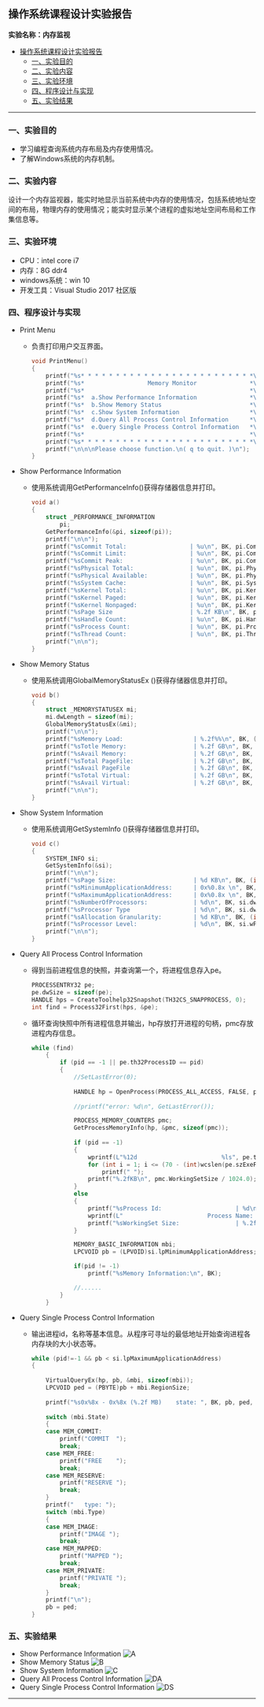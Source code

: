 ## 操作系统课程设计实验报告
**实验名称：内存监视**


<!-- @import "[TOC]" {cmd="toc" depthFrom=1 depthTo=6 orderedList=false} -->

<!-- code_chunk_output -->

- [操作系统课程设计实验报告](#操作系统课程设计实验报告)
  - [一、实验目的](#一-实验目的)
  - [二、实验内容](#二-实验内容)
  - [三、实验环境](#三-实验环境)
  - [四、程序设计与实现](#四-程序设计与实现)
  - [五、实验结果](#五-实验结果)

<!-- /code_chunk_output -->

 ---

### 一、实验目的
- 学习编程查询系统内存布局及内存使用情况。
- 了解Windows系统的内存机制。

### 二、实验内容
设计一个内存监视器，能实时地显示当前系统中内存的使用情况，包括系统地址空间的布局，物理内存的使用情况；能实时显示某个进程的虚拟地址空间布局和工作集信息等。

### 三、实验环境
- CPU：intel core i7
- 内存：8G ddr4
- windows系统：win 10
- 开发工具：Visual Studio 2017 社区版

### 四、程序设计与实现
- Print Menu
    - 负责打印用户交互界面。
        ```C++
        void PrintMenu()
        {
            printf("%s* * * * * * * * * * * * * * * * * * * * * * * * *\n", BK);
            printf("%s*                  Memory Monitor               *\n", BK);
            printf("%s*                                               *\n", BK);
            printf("%s*  a.Show Performance Information               *\n", BK);
            printf("%s*  b.Show Memory Status                         *\n", BK);
            printf("%s*  c.Show System Information                    *\n", BK);		
            printf("%s*  d.Query All Process Control Information      *\n", BK);
            printf("%s*  e.Query Single Process Control Information   *\n", BK);
            printf("%s*                                               *\n", BK);
            printf("%s* * * * * * * * * * * * * * * * * * * * * * * * *\n", BK);
            printf("\n\n\nPlease choose function.\n( q to quit. )\n");
        }
        ```

- Show Performance Information
    - 使用系统调用GetPerformanceInfo()获得存储器信息并打印。
        ```C++
        void a()
        {
            struct _PERFORMANCE_INFORMATION
                pi;
            GetPerformanceInfo(&pi, sizeof(pi));
            printf("\n\n");
            printf("%sCommit Total:                  | %u\n", BK, pi.CommitTotal);
            printf("%sCommit Limit:                  | %u\n", BK, pi.CommitLimit);
            printf("%sCommit Peak:                   | %u\n", BK, pi.CommitPeak);
            printf("%sPhysical Total:                | %u\n", BK, pi.PhysicalTotal);
            printf("%sPhysical Available:            | %u\n", BK, pi.PhysicalAvailable);
            printf("%sSystem Cache:                  | %u\n", BK, pi.SystemCache);
            printf("%sKernel Total:                  | %u\n", BK, pi.KernelTotal);
            printf("%sKernel Paged:                  | %u\n", BK, pi.KernelPaged);
            printf("%sKernel Nonpaged:               | %u\n", BK, pi.KernelNonpaged);
            printf("%sPage Size                      | %.2f KB\n", BK, pi.PageSize / 1024.0);
            printf("%sHandle Count:                  | %u\n", BK, pi.HandleCount);
            printf("%sProcess Count:                 | %u\n", BK, pi.ProcessCount);
            printf("%sThread Count:                  | %u\n", BK, pi.ThreadCount);
            printf("\n\n");
        }
        ```

- Show Memory Status
    - 使用系统调用GlobalMemoryStatusEx ()获得存储器信息并打印。
        ```C++
        void b()
        {
            struct _MEMORYSTATUSEX mi;
            mi.dwLength = sizeof(mi);
            GlobalMemoryStatusEx(&mi);
            printf("\n\n");
            printf("%sMemory Load:                    | %.2f%%\n", BK, (float)mi.dwMemoryLoad);
            printf("%sTotle Memory:                   | %.2f GB\n", BK, mi.ullTotalPhys / 1024.0 / 1024.0 / 1024.0);
            printf("%sAvail Memory:                   | %.2f GB\n", BK, mi.ullAvailPhys / 1024.0 / 1024.0 / 1024.0);
            printf("%sTotal PageFile:                 | %.2f GB\n", BK, mi.ullTotalPageFile / 1024.0 / 1024.0 / 1024.0);
            printf("%sAvail PageFile                  | %.2f GB\n", BK, mi.ullAvailPageFile / 1024.0 / 1024.0 / 1024.0);
            printf("%sTotal Virtual:                  | %.2f GB\n", BK, mi.ullTotalVirtual / 1024.0 / 1024.0 / 1024.0);
            printf("%sAvail Virtual:                  | %.2f GB\n", BK, mi.ullAvailVirtual / 1024.0 / 1024.0 / 1024.0);
            printf("\n\n");
        }    
        ```
- Show System Information
    - 使用系统调用GetSystemInfo ()获得存储器信息并打印。
        ```C++
        void c()
        {
            SYSTEM_INFO si;
            GetSystemInfo(&si);
            printf("\n\n");
            printf("%sPage Size:                      | %d KB\n", BK, (int)si.dwPageSize / 1024);
            printf("%sMinimumApplicationAddress:      | 0x%0.8x \n", BK, si.lpMinimumApplicationAddress);
            printf("%sMaximumApplicationAddress:      | 0x%0.8x \n", BK, si.lpMaximumApplicationAddress);
            printf("%sNumberOfProcessors:             | %d\n", BK, si.dwNumberOfProcessors);
            printf("%sProcessor Type                  | %d\n", BK, si.dwProcessorType);
            printf("%sAllocation Granularity:         | %d KB\n", BK, (int)si.dwAllocationGranularity / 1024);
            printf("%sProcessor Level:                | %d\n", BK, si.wProcessorLevel);
            printf("\n\n");
        }
        ```

- Query All Process Control Information
    - 得到当前进程信息的快照，并查询第一个，将进程信息存入pe。
        ```C++
        PROCESSENTRY32 pe;
        pe.dwSize = sizeof(pe);
        HANDLE hps = CreateToolhelp32Snapshot(TH32CS_SNAPPROCESS, 0);
        int find = Process32First(hps, &pe);
        ```

    - 循环查询快照中所有进程信息并输出，hp存放打开进程的句柄，pmc存放进程内存信息。
        ```C++
        while (find)
            {
                if (pid == -1 || pe.th32ProcessID == pid)
                {
                    //SetLastError(0);
                    
                    HANDLE hp = OpenProcess(PROCESS_ALL_ACCESS, FALSE, pe.th32ProcessID);
                    
                    //printf("error: %d\n", GetLastError());

                    PROCESS_MEMORY_COUNTERS pmc;
                    GetProcessMemoryInfo(hp, &pmc, sizeof(pmc));
                
                    if (pid == -1)
                    {
                        wprintf(L"%12d                        %ls", pe.th32ProcessID, pe.szExeFile);
                        for (int i = 1; i <= (70 - (int)wcslen(pe.szExeFile)); i++)
                            printf(" ");
                        printf("%.2fKB\n", pmc.WorkingSetSize / 1024.0);
                    }
                    else
                    {
                        printf("%sProcess Id:                     | %d\n", BK, pe.th32ProcessID);
                        wprintf(L"                        Process Name:                   | %ls\n", pe.szExeFile);
                        printf("%sWorkingSet Size:                | %.2fKB\n", BK, pmc.WorkingSetSize / 1024.0);
                    }

                    MEMORY_BASIC_INFORMATION mbi;
                    LPCVOID pb = (LPVOID)si.lpMinimumApplicationAddress;

                    if(pid != -1)
                        printf("%sMemory Information:\n", BK);

                    //......
                }
            }
        ```

- Query Single Process Control Information
    - 输出进程id，名称等基本信息。从程序可寻址的最低地址开始查询进程各内存块的大小状态等。
        ```C++
        while (pid!=-1 && pb < si.lpMaximumApplicationAddress)
        {
            
            VirtualQueryEx(hp, pb, &mbi, sizeof(mbi));
            LPCVOID ped = (PBYTE)pb + mbi.RegionSize;
            
            printf("%s0x%8x - 0x%8x (%.2f MB)    state: ", BK, pb, ped, mbi.RegionSize / 1024.0 / 1024.0);
            
            switch (mbi.State)
            {
            case MEM_COMMIT:
                printf("COMMIT  ");
                break;
            case MEM_FREE:
                printf("FREE    ");
                break;
            case MEM_RESERVE:
                printf("RESERVE ");
                break;
            }
            printf("   type: ");
            switch (mbi.Type)
            {
            case MEM_IMAGE:
                printf("IMAGE ");
                break;
            case MEM_MAPPED:
                printf("MAPPED ");
                break;
            case MEM_PRIVATE:
                printf("PRIVATE ");
                break;
            }
            printf("\n");
            pb = ped;	
        }
        ```
### 五、实验结果
- Show Performance Information
![A][pic-A]
- Show Memory Status
![B][pic-B]
- Show System Information
![C][pic-C]
- Query All Process Control Information
![DA][pic-DA]
- Query Single Process Control Information
![DS][pic-DS]
---

[pic-A]: https://vkceyugu.cdn.bspapp.com/VKCEYUGU-1682933a-c290-4a19-a517-c44d14df20fc/ccbf2edc-0034-4310-a464-b5b93051f124.png
[pic-B]: https://vkceyugu.cdn.bspapp.com/VKCEYUGU-1682933a-c290-4a19-a517-c44d14df20fc/a7bc1e84-62be-43b6-bf8a-ea4e76badb70.png
[pic-C]: https://vkceyugu.cdn.bspapp.com/VKCEYUGU-1682933a-c290-4a19-a517-c44d14df20fc/5a0ec454-1dda-4588-8ad2-94b80158ab22.png
[pic-DA]: https://vkceyugu.cdn.bspapp.com/VKCEYUGU-1682933a-c290-4a19-a517-c44d14df20fc/213735e4-7c15-49bd-beaf-b6c12a7903ba.png
[pic-DS]: https://vkceyugu.cdn.bspapp.com/VKCEYUGU-1682933a-c290-4a19-a517-c44d14df20fc/8b458856-a69b-4b01-9391-365f48c97d40.png



		


